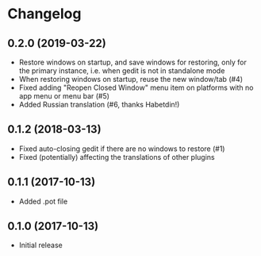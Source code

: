 # Changelog

## 0.2.0 (2019-03-22)
* Restore windows on startup, and save windows for restoring, only for
  the primary instance, i.e. when gedit is not in standalone mode
* When restoring windows on startup, reuse the new window/tab (#4)
* Fixed adding "Reopen Closed Window" menu item on platforms with no app
  menu or menu bar (#5)
* Added Russian translation (#6, thanks Habetdin!)

## 0.1.2 (2018-03-13)
* Fixed auto-closing gedit if there are no windows to restore (#1)
* Fixed (potentially) affecting the translations of other plugins

## 0.1.1 (2017-10-13)
* Added .pot file

## 0.1.0 (2017-10-13)
* Initial release
